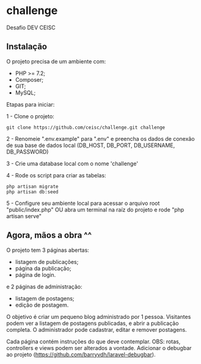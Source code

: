 # challenge
Desafio DEV CEISC

## Instalação

O projeto precisa de um ambiente com:
 - PHP >= 7.2;
 - Composer;
 - GIT;
 - MySQL;

Etapas para iniciar:

1 - Clone o projeto:
```shell
git clone https://github.com/ceisc/challenge.git challenge
```
2 - Renomeie ".env.example" para ".env" e preencha os dados de conexão de sua base de dados local (DB_HOST, DB_PORT, DB_USERNAME, DB_PASSWORD)

3 - Crie uma database local com o nome 'challenge'

4 - Rode os script para criar as tabelas:
```shell
php artisan migrate
php artisan db:seed
```
5 - Configure seu ambiente local para acessar o arquivo root "public/index.php" OU abra um terminal na raíz do projeto e rode "php artisan serve"

## Agora, mãos a obra ^^

O projeto tem 3 páginas abertas:
 - listagem de publicações;
 - página da publicação;
 - página de login.

e 2 páginas de administração:
 - listagem de postagens;
 - edição de postagem.

O objetivo é criar um pequeno blog administrado por 1 pessoa.
Visitantes podem ver a listagem de postagens publicadas, e abrir a publicação completa.
O administrador pode cadastrar, editar e remover postagens.

Cada página contém instruções do que deve contemplar. OBS: rotas, controllers e views podem ser alterados a vontade.
Adicionar o debugbar ao projeto (https://github.com/barryvdh/laravel-debugbar).
